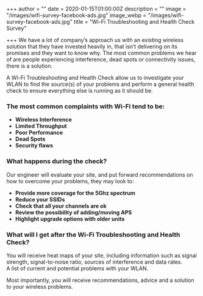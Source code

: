 +++
author = ""
date = 2020-01-15T01:00:00Z
description = ""
image = "/images/wifi-survey-facebook-ads.jpg"
image_webp = "/images/wifi-survey-facebook-ads.jpg"
title = "Wi-Fi Troubleshooting and Health Check Survey"

+++
We have a lot of company’s approach us with an existing wireless solution that they have invested heavily in, that isn’t delivering on its promises and they want to know why. The most common problems we hear of are people experiencing interference, dead spots or connectivity issues, there is a solution.

A Wi-Fi Troubleshooting and Health Check allow us to investigate your WLAN to find the source(s) of your problems and perform a general health check to ensure everything else is running as it should be.

### The most common complaints with Wi-Fi tend to be:

* **Wireless Interference**
* **Limited Throughput**
* **Poor Performance**
* **Dead Spots**
* **Security flaws**

### What happens during the check?

Our engineer will evaluate your site, and put forward recommendations on how to overcome your problems, they may look to:

* **Provide more coverage for the 5Ghz spectrum**
* **Reduce your SSIDs**
* **Check that all your channels are ok**
* **Review the possibility of adding/moving APS**
* **Highlight upgrade options with older units**

### What will I get after the Wi-Fi Troubleshooting and Health Check?

You will receive heat maps of your site, including information such as signal strength, signal-to-noise ratio, sources of interference and data rates.  
A list of current and potential problems with your WLAN.

Most importantly, you will receive recommendations, advice and a solution to your wireless problems.